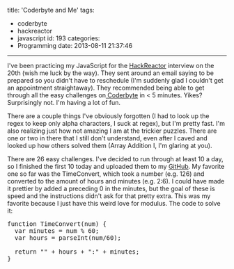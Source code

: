 title: 'Coderbyte and Me'
tags:
  - coderbyte
  - hackreactor
  - javascript
id: 193
categories:
  - Programming
date: 2013-08-11 21:37:46
---

I've been practicing my JavaScript for the [HackReactor](http://hackreactor.com) interview on the 20th (wish me luck by the way). They sent around an email saying to be prepared so you didn't have to reschedule (I'm suddenly glad I couldn't get an appointment straightaway). They recommended being able to get through all the easy challenges on[ Coderbyte](http://coderbyte.com) in &lt; 5 minutes. Yikes? Surprisingly not. I'm having a lot of fun.

There are a couple things I've obviously forgotten (I had to look up the regex to keep only alpha characters, I suck at regex), but I'm pretty fast. I'm also realizing just how not amazing I am at the trickier puzzles. There are one or two in there that I still don't understand, even after I caved and looked up how others solved them (Array Addition I, I'm glaring at you).

There are 26 easy challenges. I've decided to run through at least 10 a day, so I finished the first 10 today and uploaded them to my [GitHub](https://github.com/leaena/coderbyte). My favorite one so far was the TimeConvert, which took a number (e.g. 126) and converted to the amount of hours and minutes (e.g. 2:6). I could have made it prettier by added a preceding 0 in the minutes, but the goal of these is speed and the instructions didn't ask for that pretty extra. This was my favorite because I just have this weird love for modulus. The code to solve it:
<pre class="brush: javascript;">function TimeConvert(num) { 
  var minutes = num % 60;
  var hours = parseInt(num/60);

  return "" + hours + ":" + minutes;         
}</pre>